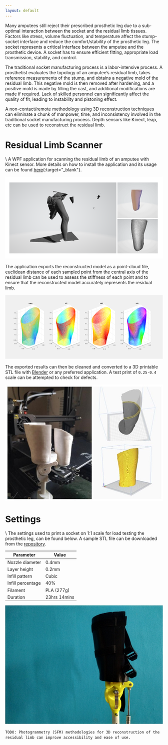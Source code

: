 ```yaml
---
layout: default
---
```


Many amputees still reject their prescribed prosthetic leg due to a sub-optimal interaction between the socket and the residual limb tissues. Factors like stress, volume fluctuation, and temperature affect the stump-socket interface and reduce the comfort/stability of the prosthetic leg. The socket represents a critical interface between the amputee and the prosthetic device. A socket has to ensure efficient fitting, appropriate load transmission, stability, and control. 

The traditional socket manufacturing process is a labor-intensive process. A prosthetist evaluates the topology of an amputee’s residual limb, takes reference measurements of the stump, and obtains a negative mold of the residual limb. This negative mold is then removed after hardening, and a positive mold is made by filling the cast, and additional modifications are made if required. Lack of skilled personnel can significantly affect the quality of fit, leading to instability and pistoning effect.

A non-contact/remote methodology using 3D reconstruction techniques can eliminate a chunk of manpower, time, and inconsistency involved in the traditional socket manufacturing process. Depth sensors like Kinect, leap, etc can be used to reconstruct the residual limb.

# Residual Limb Scanner

\\
A WPF application for scanning the residual limb of an amputee with Kinect sensor. More details on how to install the application and its usage can be found [here](https://github.com/homebrew-bionics/Residual-Limb-Scanner){:target="_blank"}.

![rlscanner](assets/img/rlscanner.png)

The application exports the reconstructed model as a point-cloud file, euclidean distance of each sampled point from the central axis of the residual limb can be used to assess the stiffness of each point and to ensure that the reconstructed model accurately represents the residual limb.

![matlab](assets/img/res_matlab.png)

The exported results can then be cleaned and converted to a 3D printable STL file with [Blender](https://www.blender.org/) or any preferred application. A test print of ``0.25-0.4`` scale can be attempted to check for defects.

![testprint](assets/img/test_print.jpg)

# Settings

\\
The settings used to print a socket on 1:1 scale for load testing the prosthetic leg, can be found below. A sample STL file can be downloaded from the [repository](https://github.com/homebrew-bionics/Residual-Limb-Scanner).

| Parameter | Value |
| ----------- | ----------- |
| Nozzle diameter | 0.4mm |
| Layer height | 0.2mm |
| Infill pattern | Cubic |
| Infill percentage | 40% |
| Filament | PLA (277g) |
| Duration | 23hrs 14mins |

![socket](assets/img/socket.jpg)

``TODO: Photogrammetry (SFM) methodologies for 3D reconstruction of the residual limb can improve accessibility and ease of use.``